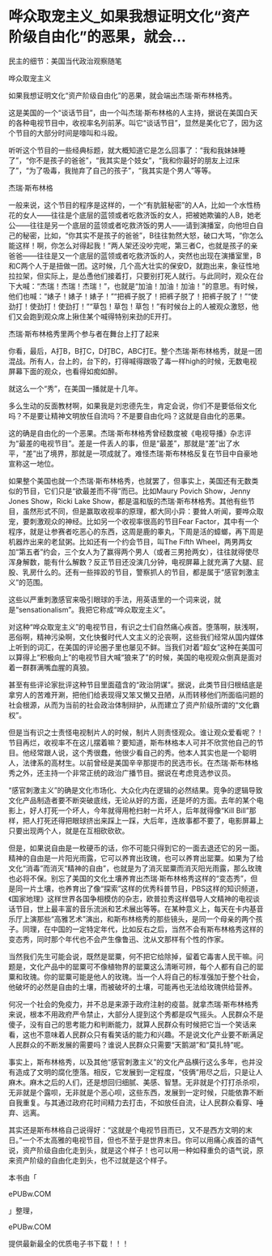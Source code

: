 # 哗众取宠主义_如果我想证明文化“资产阶级自由化”的恶果，就会...

民主的细节：美国当代政治观察随笔

哗众取宠主义

如果我想证明文化“资产阶级自由化”的恶果，就会端出杰瑞·斯布林格秀。

这是美国的一个“谈话节目”，由一个叫杰瑞·斯布林格的人主持，据说在美国白天的各种电视节目中，收视率名列前茅。叫它“谈话节目”，显然是美化它了，因为这个节目的大部分时间是嚎叫和斗殴。

听听这个节目的一些经典标题，就大概知道它是怎么回事了：“我和我妹妹睡了”，“你不是孩子的爸爸”，“我其实是个妓女”，“我和你最好的朋友上过床了”，“为了吸毒，我抛弃了自己的孩子”，“我其实是个男人”等等。

杰瑞·斯布林格

一般来说，这个节目的程序是这样的，一个“有肮脏秘密”的人A，比如一个水性杨花的女人——往往是个底层的蓝领或者吃救济饭的女人，把被她欺骗的人B，她老公——往往是另一个底层的蓝领或者吃救济饭的男人——请到演播室，向他坦白自己的秘密，比如，“你其实不是孩子的爸爸”，B往往勃然大怒，破口大骂，“你怎么能这样！啊，你怎么对得起我！”两人架还没吵完呢，第三者C，也就是孩子的亲爸爸——往往是又一个底层的蓝领或者吃救济饭的人，突然也出现在演播室里，B和C两个人于是扭做一团。这时候，几个高大壮实的保安D，就跑出来，象征性地拉拉架，但实际上，是怂恿他们接着打，只要别打死人就行。与此同时，观众在台下大喊：“杰瑞！杰瑞！杰瑞！”，也就是“加油！加油！加油！”的意思。有时候，他们也喊：“婊子！婊子！婊子！”“把裤子脱了！把裤子脱了！把裤子脱了！”“使劲打！使劲打！使劲打！”“草包！草包！草包！”有时候台上的人被观众激怒，他们又会跑到观众席上揪住某个喊得特别来劲的E开打。

杰瑞·斯布林格秀里两个参与者在舞台上打了起来

你看，最后，A打B，B打C，D打BC，ABC打E。整个杰瑞·斯布林格秀，就是一团混战。所有人，台上的，台下的，打得喊得跟吸了毒一样high的时候，无数电视屏幕下面的观众，也看得如痴如醉。

就这么一个“秀”，在美国一播就是十几年。

多么生动的反面教材啊，如果我是刘忠德先生，肯定会说，你们不是要低俗文化吗？不是要让精神文明放任自流吗？不是要自由化吗？这就是自由化的恶果。

这的确是自由化的一个恶果。杰瑞·斯布林格秀曾经数度被《电视导播》杂志评为“最差的电视节目”。差是一件丢人的事，但是“最差”，那就是“差”出了水平，“差”出了境界，那就是一项成就了。难怪杰瑞·斯布林格反复在节目中自豪地宣称这一地位。

如果整个美国也就一个杰瑞·斯布林格秀，也就罢了，但事实上，美国还有无数类似的节目，它们只是“欲最差而不得”而已。比如Maury Povich Show，Jenny Jones Show，Ricki Lake Show，都是温和版的杰瑞·斯布林格秀。其他有些节目，虽然形式不同，但是赢取收视率的原理，都大同小异：要耸人听闻，要哗众取宠，要刺激观众的神经。比如另一个收视率很高的节目Fear Factor，其中有一个程序，就是让参赛者吃恶心的东西，这周是鹿的睾丸，下周是活的蟑螂，再下周是机器炸出来的老鼠粥。比如还有一个约会节目，叫The Fifth Wheel，两男两女加“第五者”约会，三个女人为了赢得两个男人（或者三男抢两女），往往就得使尽浑身解数，能有什么解数？反正节目还没演几分钟，电视屏幕上就充满了大腿、屁股、乳房什么的。还有一些摔跤的节目，警察抓人的节目，都是属于“感官刺激主义”的范围。

这些以严重刺激感官来吸引眼球的手法，用英语里的一个词来说，就是“sensationalism”。我把它称成“哗众取宠主义”。

对这种“哗众取宠主义”的电视节目，有识之士们自然痛心疾首。堕落啊，肤浅啊，恶俗啊，精神污染啊，文化快餐时代人文主义的沦丧啊，这些我们经常从国内媒体上听到的词汇，在美国的评论圈子里也屡见不鲜。当我们对着“超女”这种在美国可以算得上“积极向上”的电视节目大喊“狼来了”的时候，美国的电视观众倒真是面对着一群群满嘴血腥的真狼。

甚至有些评论家批评这种节目里面蕴含的“政治阴谋”。据说，此类节目归根结底是拿穷人的苦难开涮，把他们给表现得又笨又懒又丑陋，从而转移他们所面临问题的社会根源，从而为当前的社会政治体制辩护，从而建立了资产阶级所谓的“文化霸权”。

但是当有识之士责怪电视制片人的时候，制片人则责怪观众。谁让观众爱看呢？！节目再烂，收视率不在这儿摆着嘛？要知道，斯布林格本人可并不欣赏他自己的节目。他经常跟人说，这个秀很蠢，他很少看自己的秀。他本人其实也是一个聪明人，法律系的高材生。以前曾经是美国辛辛那提市的民选市长。在杰瑞·斯布林格秀之外，还主持一个非常正统的政治广播节目。据说在考虑竞选参议员。

“感官刺激主义”的确是文化市场化、大众化内在逻辑的必然结果。竞争的逻辑导致文化产品制造者要不断突破底线，无论从好的方面，还是坏的方面。去年的某个电影上，好人打死一个坏人，今年就得用枪扫射一片坏人，后年就得像“Kill Bill”那样，把人打死还得把眼球挤出来踩上一踩，大后年，连故事都不要了，电影屏幕上只要出现两个人，就是在互相砍砍砍。

但是，如果说自由是一枚硬币的话，你不可能只得到它的一面去退还它的另一面。精神的自由是一片阳光雨露，它可以养育出玫瑰，也可以养育出罂粟。如果为了给文化“消毒”而消灭“精神的自由”，也就是为了消灭罂粟而消灭阳光雨露，那么玫瑰也必将不保。别忘了美国的文化土壤养育出杰瑞·斯布林格秀这样的“变态秀”，但是同一片土壤，也养育出了像“探索”这样的优秀科普节目，PBS这样的知识频道，《国家地理》这样世界各国争相模仿的杂志，欧普拉秀这样倡导人文精神的电视谈话节目，世上最丰富的音乐流派和艺术展出等等。在某种意义上，每天在卡内基音乐厅上演那些“高雅艺术”演出，和斯布林格秀的那些镜头，是同一个母亲的两个孩子。同理，在中国的一定特定年代，比如反右之后，当然不会有斯布林格秀这样的变态秀，同时那个年代也不会产生像鲁迅、沈从文那样有个性的作家。

当然我们先生可能会说，既然是罂粟，何不把它给除掉，留着它毒害人民干嘛。问题是，文化产品中的罂粟可不像植物界的罂粟这么清晰可辨，每个人都有自己的罂粟和玫瑰。你的罂粟可能是他人的玫瑰。当一个人将自己的标准强加于整个社会，他破坏的必然是自由的土壤，而被破坏的土壤，可能再也无法给玫瑰供给营养。

何况一个社会的免疫力，并不总是来源于政府注射的疫苗。就拿杰瑞·斯布林格秀来说，根本不用政府严令禁止，大部分人提到这个秀都是叹气摇头。人民群众不是傻子，没有自己的思考能力和判断能力，就算人民群众有时候把它当一个笑话来看，这也不意味着人民群众只有看笑话的能力和兴趣。不是说文化产业要不断满足人民群众的不断发展的需要吗？谁说人民群众只需要“天鹅湖”和“莫扎特”呢。

事实上，斯布林格秀，以及其他“感官刺激主义”的文化产品横行这么多年，也并没有造成了文明的腐化堕落。相反，它发展到一定程度，“伎俩”用尽之后，只是让人麻木。麻木之后的人们，还是想回归细腻、美感、智慧。无非就是个打打杀杀呗，无非就是个露呗，无非就是个恶心呗，这些东西，发展到一定时候，只能依靠不断自我重复。与其通过政府花时间精力去打击，不如放任自流，让人民群众看穿、唾弃、远离。

其实还是斯布林格自己说得好：“这就是个电视节目而已，又不是西方文明的末日。”一个不太高雅的电视节目，但也不至于是世界末日。你可以用痛心疾首的语气说，资产阶级自由化走到头，就是这个样子！也可以用一种如释重负的语气说，原来资产阶级的自由化走到头，也不过就是这个样子。

本书由「

ePUBw.COM

」整理，

ePUBw.COM

提供最新最全的优质电子书下载！！！